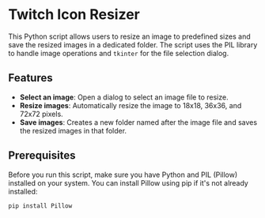 # Twitch Icon Resizer

This Python script allows users to resize an image to predefined sizes and save the resized images in a dedicated folder. The script uses the PIL library to handle image operations and `tkinter` for the file selection dialog.

## Features

- **Select an image**: Open a dialog to select an image file to resize.
- **Resize images**: Automatically resize the image to 18x18, 36x36, and 72x72 pixels.
- **Save images**: Creates a new folder named after the image file and saves the resized images in that folder.

## Prerequisites

Before you run this script, make sure you have Python and PIL (Pillow) installed on your system. You can install Pillow using pip if it's not already installed:

```bash
pip install Pillow
